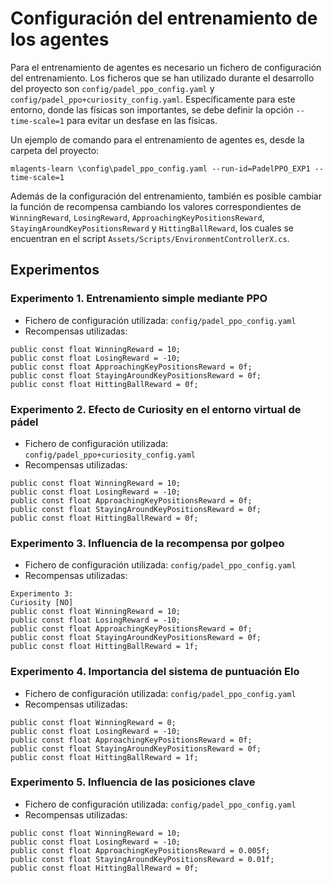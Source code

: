 # Configuración del entrenamiento de los agentes

Para el entrenamiento de agentes es necesario un fichero de configuración del entrenamiento. Los ficheros que se han utilizado durante el desarrollo del proyecto son `config/padel_ppo_config.yaml` y `config/padel_ppo+curiosity_config.yaml`.
Específicamente para este entorno, donde las físicas son importantes, se debe definir la opción `--time-scale=1` para evitar un desfase en las físicas.

Un ejemplo de comando para el entrenamiento de agentes es, desde la carpeta del proyecto:
```
mlagents-learn \config\padel_ppo_config.yaml --run-id=PadelPPO_EXP1 --time-scale=1
```

Además de la configuración del entrenamiento, también es posible cambiar la función de recompensa cambiando los valores correspondientes de `WinningReward`, `LosingReward`, `ApproachingKeyPositionsReward`, `StayingAroundKeyPositionsReward` y `HittingBallReward`,
los cuales se encuentran en el script `Assets/Scripts/EnvironmentControllerX.cs`.

## Experimentos
### Experimento 1. Entrenamiento simple mediante PPO
- Fichero de configuración utilizada: `config/padel_ppo_config.yaml`
- Recompensas utilizadas:
```
public const float WinningReward = 10;
public const float LosingReward = -10;
public const float ApproachingKeyPositionsReward = 0f;
public const float StayingAroundKeyPositionsReward = 0f;
public const float HittingBallReward = 0f;
```
### Experimento 2. Efecto de Curiosity en el entorno virtual de pádel
- Fichero de configuración utilizada: `config/padel_ppo+curiosity_config.yaml`
- Recompensas utilizadas:
```
public const float WinningReward = 10;
public const float LosingReward = -10;
public const float ApproachingKeyPositionsReward = 0f;
public const float StayingAroundKeyPositionsReward = 0f;
public const float HittingBallReward = 0f;
```
### Experimento 3. Influencia de la recompensa por golpeo
- Fichero de configuración utilizada: `config/padel_ppo_config.yaml`
- Recompensas utilizadas:
```
Experimento 3:
Curiosity [NO]
public const float WinningReward = 10;
public const float LosingReward = -10;
public const float ApproachingKeyPositionsReward = 0f;
public const float StayingAroundKeyPositionsReward = 0f;
public const float HittingBallReward = 1f;
```
### Experimento 4. Importancia del sistema de puntuación Elo

- Fichero de configuración utilizada: `config/padel_ppo_config.yaml`
- Recompensas utilizadas:
```
public const float WinningReward = 0;
public const float LosingReward = -10;
public const float ApproachingKeyPositionsReward = 0f;
public const float StayingAroundKeyPositionsReward = 0f;
public const float HittingBallReward = 1f;
```

### Experimento 5. Influencia de las posiciones clave
- Fichero de configuración utilizada: `config/padel_ppo_config.yaml`
- Recompensas utilizadas:
```
public const float WinningReward = 10;
public const float LosingReward = -10;
public const float ApproachingKeyPositionsReward = 0.005f;
public const float StayingAroundKeyPositionsReward = 0.01f;
public const float HittingBallReward = 0f;
```
